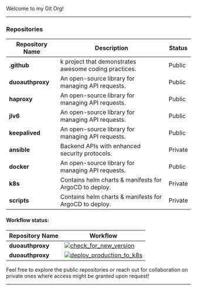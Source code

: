 
Welcome to my Git Org!

---

### Repositories

| Repository Name      | Description                                         | Status  |
|----------------------|-----------------------------------------------------|---------|
| **.github** | k project that demonstrates awesome coding practices. | Public  |
| **duoauthproxy**    | An open-source library for managing API requests. | Public  |
| **haproxy**    | An open-source library for managing API requests. | Public  |
| **jlv6**    | An open-source library for managing API requests. | Public  |
| **keepalived**    | An open-source library for managing API requests. | Public  |
| **ansible** | Backend APIs with enhanced security protocols.      | Private  |
| **docker**    | An open-source library for managing API requests. | Public  |
| **k8s** | Contains helm charts & manifests for ArgoCD to deploy. | Private  |
| **scripts** | Contains helm charts & manifests for ArgoCD to deploy. | Private  |

#### Workflow status:
| Repository Name   | Workflow |
|-------------------| -------- |
| **duoauthproxy** | [![check_for_new_version](https://github.com/v6Org01/duoauthproxy/actions/workflows/checkNewVersion.yaml/badge.svg)](https://github.com/v6Org01/duoauthproxy/actions/workflows/checkNewVersion.yaml) |
| **duoauthproxy** | [![deploy_production_to_k8s](https://github.com/v6Org01/duoauthproxy/actions/workflows/deployProduction2K8S.yaml/badge.svg)](https://github.com/v6Org01/duoauthproxy/actions/workflows/deployProduction2K8S.yaml) |


Feel free to explore the public repositories or reach out for collaboration on private ones where access might be granted upon request!

---
